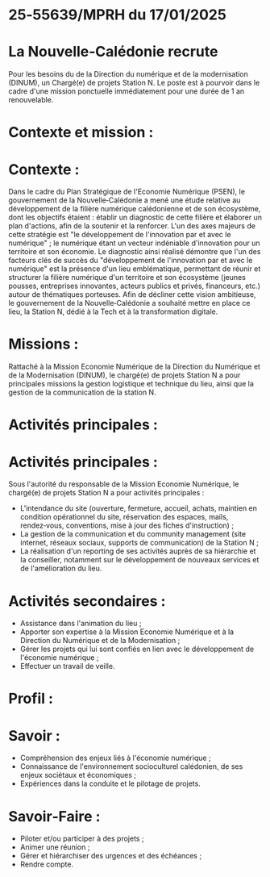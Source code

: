 # 25‑55639/MPRH du 17/01/2025

# La Nouvelle‑Calédonie recrute

Pour les besoins du de la Direction du numérique et de la modernisation (DINUM), un Chargé(e) de projets Station N. Le poste est à pourvoir dans le cadre d'une mission ponctuelle immédiatement pour une durée de 1 an renouvelable.

# Contexte et mission :

# Contexte :

Dans le cadre du Plan Stratégique de l'Economie Numérique (PSEN), le gouvernement de la Nouvelle‑Calédonie a mené une étude relative au développement de la filière numérique calédonienne et de son écosystème, dont les objectifs étaient : établir un diagnostic de cette filière et élaborer un plan d'actions, afin de la soutenir et la renforcer. L'un des axes majeurs de cette stratégie est "le développement de l'innovation par et avec le numérique" ; le numérique étant un vecteur indéniable d'innovation pour un territoire et son économie. Le diagnostic ainsi réalisé démontre que l'un des facteurs clés de succès du "développement de l'innovation par et avec le numérique" est la présence d'un lieu emblématique, permettant de réunir et structurer la filière numérique d'un territoire et son écosystème (jeunes pousses, entreprises innovantes, acteurs publics et privés, financeurs, etc.) autour de thématiques porteuses. Afin de décliner cette vision ambitieuse, le gouvernement de la Nouvelle‑Calédonie a souhaité mettre en place ce lieu, la Station N, dédié à la Tech et à la transformation digitale.

# Missions :

Rattaché à la Mission Economie Numérique de la Direction du Numérique et de la Modernisation (DINUM), le chargé(e) de projets Station N a pour principales missions la gestion logistique et technique du lieu, ainsi que la gestion de la communication de la station N.

# Activités principales :

# Activités principales :

Sous l'autorité du responsable de la Mission Economie Numérique, le chargé(e) de projets Station N a pour activités principales :

- L'intendance du site (ouverture, fermeture, accueil, achats, maintien en condition opérationnel du site, réservation des espaces, mails, rendez‑vous, conventions, mise à jour des fiches d'instruction) ;
- La gestion de la communication et du community management (site internet, réseaux sociaux, supports de communication) de la Station N ;
- La réalisation d'un reporting de ses activités auprès de sa hiérarchie et la conseiller, notamment sur le développement de nouveaux services et de l'amélioration du lieu.

# Activités secondaires :

- Assistance dans l'animation du lieu ;
- Apporter son expertise à la Mission Economie Numérique et à la Direction du Numérique et de la Modernisation ;
- Gérer les projets qui lui sont confiés en lien avec le développement de l'économie numérique ;
- Effectuer un travail de veille.

# Profil :

# Savoir :

- Compréhension des enjeux liés à l'économie numérique ;
- Connaissance de l'environnement socioculturel calédonien, de ses enjeux sociétaux et économiques ;
- Expériences dans la conduite et le pilotage de projets.

# Savoir‑Faire :

- Piloter et/ou participer à des projets ;
- Animer une réunion ;
- Gérer et hiérarchiser des urgences et des échéances ;
- Rendre compte.